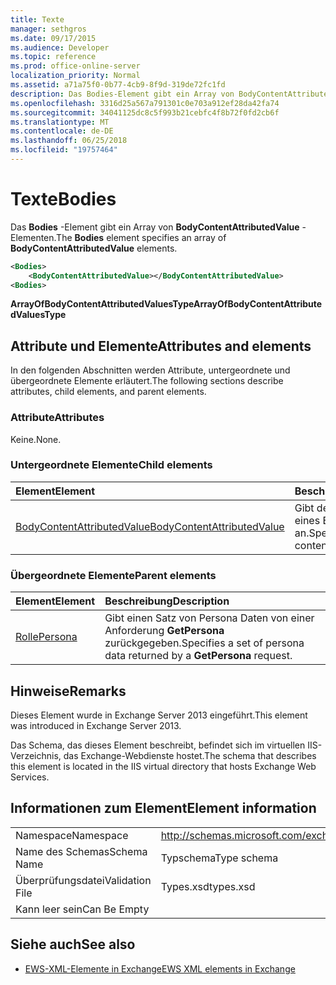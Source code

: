 ```yaml
---
title: Texte
manager: sethgros
ms.date: 09/17/2015
ms.audience: Developer
ms.topic: reference
ms.prod: office-online-server
localization_priority: Normal
ms.assetid: a71a75f0-0b77-4cb9-8f9d-319de72fc1fd
description: Das Bodies-Element gibt ein Array von BodyContentAttributedValue-Elementen.
ms.openlocfilehash: 3316d25a567a791301c0e703a912ef28da42fa74
ms.sourcegitcommit: 34041125dc8c5f993b21cebfc4f8b72f0fd2cb6f
ms.translationtype: MT
ms.contentlocale: de-DE
ms.lasthandoff: 06/25/2018
ms.locfileid: "19757464"
---
```

# <a name="bodies"></a><span data-ttu-id="ae917-103">Texte</span><span class="sxs-lookup"><span data-stu-id="ae917-103">Bodies</span></span>

<span data-ttu-id="ae917-104">Das **Bodies** -Element gibt ein Array von **BodyContentAttributedValue** -Elementen.</span><span class="sxs-lookup"><span data-stu-id="ae917-104">The **Bodies** element specifies an array of **BodyContentAttributedValue** elements.</span></span> 
  
```XML
<Bodies>
    <BodyContentAttributedValue></BodyContentAttributedValue>
<Bodies>
```

 <span data-ttu-id="ae917-105">**ArrayOfBodyContentAttributedValuesType**</span><span class="sxs-lookup"><span data-stu-id="ae917-105">**ArrayOfBodyContentAttributedValuesType**</span></span>
## <a name="attributes-and-elements"></a><span data-ttu-id="ae917-106">Attribute und Elemente</span><span class="sxs-lookup"><span data-stu-id="ae917-106">Attributes and elements</span></span>

<span data-ttu-id="ae917-107">In den folgenden Abschnitten werden Attribute, untergeordnete und übergeordnete Elemente erläutert.</span><span class="sxs-lookup"><span data-stu-id="ae917-107">The following sections describe attributes, child elements, and parent elements.</span></span>
  
### <a name="attributes"></a><span data-ttu-id="ae917-108">Attribute</span><span class="sxs-lookup"><span data-stu-id="ae917-108">Attributes</span></span>

<span data-ttu-id="ae917-109">Keine.</span><span class="sxs-lookup"><span data-stu-id="ae917-109">None.</span></span>
  
### <a name="child-elements"></a><span data-ttu-id="ae917-110">Untergeordnete Elemente</span><span class="sxs-lookup"><span data-stu-id="ae917-110">Child elements</span></span>

|<span data-ttu-id="ae917-111">**Element**</span><span class="sxs-lookup"><span data-stu-id="ae917-111">**Element**</span></span>|<span data-ttu-id="ae917-112">**Beschreibung**</span><span class="sxs-lookup"><span data-stu-id="ae917-112">**Description**</span></span>|
|:-----|:-----|
|[<span data-ttu-id="ae917-113">BodyContentAttributedValue</span><span class="sxs-lookup"><span data-stu-id="ae917-113">BodyContentAttributedValue</span></span>](bodycontentattributedvalue.md) <br/> |<span data-ttu-id="ae917-114">Gibt den Textkörperinhalt eines Elements an.</span><span class="sxs-lookup"><span data-stu-id="ae917-114">Specifies the body content of an item.</span></span>  <br/> |
   
### <a name="parent-elements"></a><span data-ttu-id="ae917-115">Übergeordnete Elemente</span><span class="sxs-lookup"><span data-stu-id="ae917-115">Parent elements</span></span>

|<span data-ttu-id="ae917-116">**Element**</span><span class="sxs-lookup"><span data-stu-id="ae917-116">**Element**</span></span>|<span data-ttu-id="ae917-117">**Beschreibung**</span><span class="sxs-lookup"><span data-stu-id="ae917-117">**Description**</span></span>|
|:-----|:-----|
|[<span data-ttu-id="ae917-118">Rolle</span><span class="sxs-lookup"><span data-stu-id="ae917-118">Persona</span></span>](persona.md) <br/> |<span data-ttu-id="ae917-119">Gibt einen Satz von Persona Daten von einer Anforderung **GetPersona** zurückgegeben.</span><span class="sxs-lookup"><span data-stu-id="ae917-119">Specifies a set of persona data returned by a **GetPersona** request.</span></span>  <br/> |
   
## <a name="remarks"></a><span data-ttu-id="ae917-120">Hinweise</span><span class="sxs-lookup"><span data-stu-id="ae917-120">Remarks</span></span>

<span data-ttu-id="ae917-121">Dieses Element wurde in Exchange Server 2013 eingeführt.</span><span class="sxs-lookup"><span data-stu-id="ae917-121">This element was introduced in Exchange Server 2013.</span></span>
  
<span data-ttu-id="ae917-122">Das Schema, das dieses Element beschreibt, befindet sich im virtuellen IIS-Verzeichnis, das Exchange-Webdienste hostet.</span><span class="sxs-lookup"><span data-stu-id="ae917-122">The schema that describes this element is located in the IIS virtual directory that hosts Exchange Web Services.</span></span>
  
## <a name="element-information"></a><span data-ttu-id="ae917-123">Informationen zum Element</span><span class="sxs-lookup"><span data-stu-id="ae917-123">Element information</span></span>

|||
|:-----|:-----|
|<span data-ttu-id="ae917-124">Namespace</span><span class="sxs-lookup"><span data-stu-id="ae917-124">Namespace</span></span>  <br/> |http://schemas.microsoft.com/exchange/services/2006/types  <br/> |
|<span data-ttu-id="ae917-125">Name des Schemas</span><span class="sxs-lookup"><span data-stu-id="ae917-125">Schema Name</span></span>  <br/> |<span data-ttu-id="ae917-126">Typschema</span><span class="sxs-lookup"><span data-stu-id="ae917-126">Type schema</span></span>  <br/> |
|<span data-ttu-id="ae917-127">Überprüfungsdatei</span><span class="sxs-lookup"><span data-stu-id="ae917-127">Validation File</span></span>  <br/> |<span data-ttu-id="ae917-128">Types.xsd</span><span class="sxs-lookup"><span data-stu-id="ae917-128">types.xsd</span></span>  <br/> |
|<span data-ttu-id="ae917-129">Kann leer sein</span><span class="sxs-lookup"><span data-stu-id="ae917-129">Can Be Empty</span></span>  <br/> ||
   
## <a name="see-also"></a><span data-ttu-id="ae917-130">Siehe auch</span><span class="sxs-lookup"><span data-stu-id="ae917-130">See also</span></span>



- [<span data-ttu-id="ae917-131">EWS-XML-Elemente in Exchange</span><span class="sxs-lookup"><span data-stu-id="ae917-131">EWS XML elements in Exchange</span></span>](ews-xml-elements-in-exchange.md)

